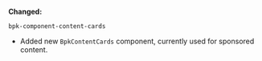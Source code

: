 **Changed:**

`bpk-component-content-cards`

- Added new `BpkContentCards` component, currently used for sponsored content.
